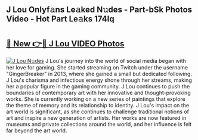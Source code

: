 ## J Lou Onlyf𝚊ns Le𝚊ked N𝚞des - Part-bSk Photos Video - Hot Part Le𝚊ks 174Iq

# <h2><a href="http://ac29246.deff.icu/?id=J+Lou">🔗 New 👉🔴 J Lou VIDEO Photos</a></h2>

[![J Lou N𝚞des](https://i.imgur.com/rIISA9y.gif)](http://ac29246.deff.icu/?id=J+Lou)
J Lou's journey into the world of social media began with her love for gaming. She started streaming on Twitch under the username "GingerBreaker" in 2013, where she gained a small but dedicated following. J Lou's charisma and infectious energy shone through her streams, making her a popular figure in the gaming community. J Lou continues to push the boundaries of contemporary art with her innovative and thought-provoking works. She is currently working on a new series of paintings that explore the theme of memory and its relationship to identity. J Lou's impact on the art world is significant, as she continues to challenge traditional notions of art and inspire a new generation of artists. Her works are now featured in museums and private collections around the world, and her influence is felt far beyond the art world.
